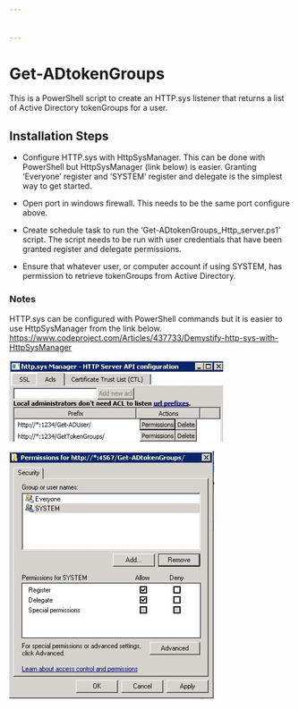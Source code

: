 ```yaml
---


---
```


<h1 id="get-adtokengroups">Get-ADtokenGroups</h1>
<p>This is a PowerShell script to create an HTTP.sys listener that returns a list of Active Directory tokenGroups for a user.</p>
<h2 id="installation-steps">Installation Steps</h2>
<ul>
<li>
<p>Configure HTTP.sys with HttpSysManager.  This can be done with PowerShell but HttpSysManager (link below) is easier.  Granting ‘Everyone’ register and ‘SYSTEM’ register and delegate is the simplest way to get started.</p>
</li>
<li>
<p>Open port in windows firewall.  This needs to be the same port configure above.</p>
</li>
<li>
<p>Create schedule task to run the ‘Get-ADtokenGroups_Http_server.ps1’ script.  The script needs to be run with user credentials that have been granted register and delegate permissions.</p>
</li>
<li>
<p>Ensure that whatever user, or computer account if using SYSTEM, has permission to retrieve tokenGroups from Active Directory.</p>
</li>
</ul>
<h3 id="notes">Notes</h3>
<p>HTTP.sys can be configured with PowerShell commands but it is easier to use HttpSysManager from the link below.<br>
<a href="https://www.codeproject.com/Articles/437733/Demystify-http-sys-with-HttpSysManager">https://www.codeproject.com/Articles/437733/Demystify-http-sys-with-HttpSysManager</a></p>
<p><img alt="HttpSysManager1" src="https://github.com/gdevin/Get-ADtokenGroups/blob/master/Images/HttpSysManager1.JPG"></p>
<p><img alt="HttpSysManager2" src="https://github.com/gdevin/Get-ADtokenGroups/blob/master/Images/HttpSysManager2.JPG"></p>


